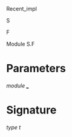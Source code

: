 Recent_impl

S

F

Module S.F

# Parameters

<a id="argument-1-_"></a>

###### module [_](Recent_impl.module-type-S.F.argument-1-_.md)

# Signature

<a id="type-t"></a>

###### type t